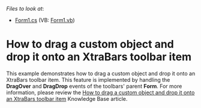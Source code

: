 <!-- default file list -->
*Files to look at*:

* [Form1.cs](./CS/DragDropOnBarItem/Form1.cs) (VB: [Form1.vb](./VB/DragDropOnBarItem/Form1.vb))
<!-- default file list end -->
# How to drag a custom object and drop it onto an XtraBars toolbar item


<p>This example demonstrates how to drag a custom object and drop it onto an XtraBars toolbar item. This feature is implemented by handling the <strong>DragOver</strong> and <strong>DragDrop</strong> events of the toolbars' parent <strong>Form</strong>. For more information, please review the <a href="https://www.devexpress.com/Support/Center/p/A1591">How to drag a custom object and drop it onto an XtraBars toolbar item</a> Knowledge Base article.</p>

<br/>


